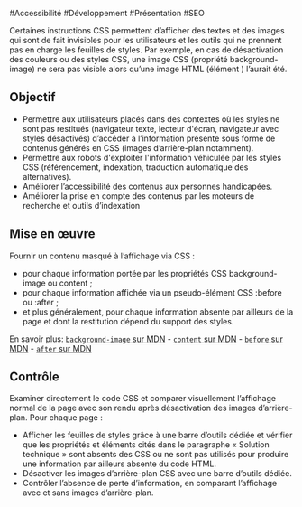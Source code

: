 
#Accessibilité #Développement #Présentation #SEO

Certaines instructions CSS permettent d’afficher des textes et des images qui sont de fait invisibles pour les utilisateurs et les outils qui ne prennent pas en charge les feuilles de styles. Par exemple, en cas de désactivation des couleurs ou des styles CSS, une image CSS (propriété background-image) ne sera pas visible alors qu’une image HTML (élément ![]()) l’aurait été.


## Objectif

* Permettre aux utilisateurs placés dans des contextes où les styles ne sont pas restitués (navigateur texte, lecteur d'écran, navigateur avec styles désactivés) d’accéder à l’information présente sous forme de contenus générés en CSS (images d’arrière-plan notamment).
* Permettre aux robots d'exploiter l'information véhiculée par les styles CSS (référencement, indexation, traduction automatique des alternatives).
* Améliorer l’accessibilité des contenus aux personnes handicapées.
* Améliorer la prise en compte des contenus par les moteurs de recherche et outils d’indexation

## Mise en œuvre

Fournir un contenu masqué à l’affichage via CSS :

* pour chaque information portée par les propriétés CSS background-image ou content ;
* pour chaque information affichée via un pseudo-élément CSS :before ou :after ;
* et plus généralement, pour chaque information absente par ailleurs de la page et dont la restitution dépend du support des styles.

En savoir plus: [`background-image` sur MDN](https://developer.mozilla.org/fr/docs/Web/CSS/background-image) - [`content` sur MDN](https://developer.mozilla.org/fr/docs/Web/CSS/content) - [`before` sur MDN](https://developer.mozilla.org/fr/docs/Web/CSS/::before) - [`after` sur MDN](https://developer.mozilla.org/fr/docs/Web/CSS/::after)

## Contrôle

Examiner directement le code CSS et comparer visuellement l’affichage normal de la page avec son rendu après désactivation des images d’arrière-plan. Pour chaque page :

* Afficher les feuilles de styles grâce à une barre d’outils dédiée et vérifier que les propriétés et éléments cités dans le paragraphe « Solution technique » sont absents des CSS ou ne sont pas utilisés pour produire une information par ailleurs absente du code HTML.
* Désactiver les images d’arrière-plan CSS avec une barre d’outils dédiée.
* Contrôler l’absence de perte d’information, en comparant l’affichage avec et sans images d’arrière-plan.

